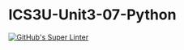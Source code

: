 # ICS3U-Unit3-07-Python

[![GitHub's Super Linter](https://github.com/Seti-Ngabo/ICS3U-Unit3-07-Python/workflows/GitHub's%20Super%20Linter/badge.svg)](https://github.com/Seti-Ngabo/ICS3U-Unit3-07-Python/actions)
